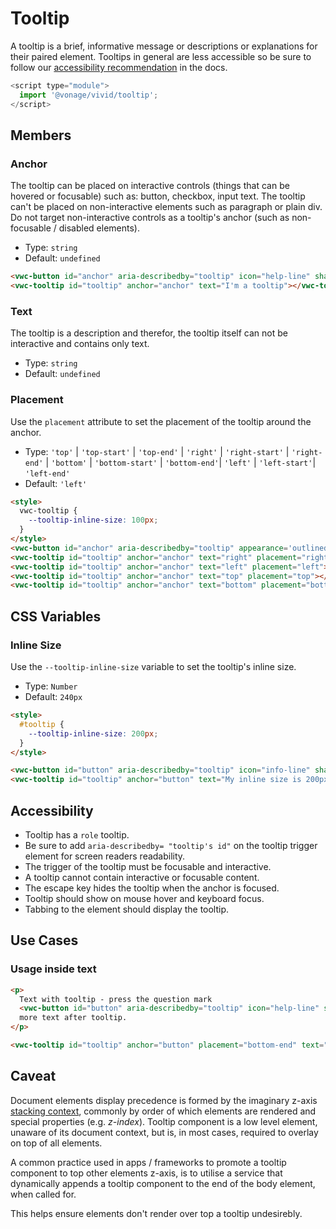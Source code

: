 # Tooltip

A tooltip is a brief, informative message or descriptions or explanations for their paired element. Tooltips in general are less accessible so be sure to follow our [accessibility recommendation](#accessibility) in the docs.

```js
<script type="module">
  import '@vonage/vivid/tooltip';
</script>
```

## Members

### Anchor

The tooltip can be placed on interactive controls (things that can be hovered or focusable) such as: button, checkbox, input text.
The tooltip can't be placed on non-interactive elements such as paragraph or plain div.
Do not target non-interactive controls as a tooltip's anchor (such as non-focusable / disabled elements).

- Type: `string`
- Default: `undefined`

```html preview center
<vwc-button id="anchor" aria-describedby="tooltip" icon="help-line" shape="pill"></vwc-button>
<vwc-tooltip id="tooltip" anchor="anchor" text="I'm a tooltip"></vwc-tooltip>
```

### Text

The tooltip is a description and therefor, the tooltip itself can not be interactive and contains only text.

- Type: `string`
- Default: `undefined`

### Placement

Use the `placement` attribute to set the placement of the tooltip around the anchor.

- Type: `'top'` | `'top-start'` | `'top-end'` | `'right'` | `'right-start'` | `'right-end'` | `'bottom'` | `'bottom-start'` | `'bottom-end'`| `'left'` | `'left-start'`| `'left-end'`
- Default: `'left'`

```html preview center
<style>
  vwc-tooltip {
    --tooltip-inline-size: 100px;
  }
</style>
<vwc-button id="anchor" aria-describedby="tooltip" appearance='outlined' label='This is an anchor'></vwc-button>
<vwc-tooltip id="tooltip" anchor="anchor" text="right" placement="right"></vwc-tooltip>
<vwc-tooltip id="tooltip" anchor="anchor" text="left" placement="left"></vwc-tooltip>
<vwc-tooltip id="tooltip" anchor="anchor" text="top" placement="top"></vwc-tooltip>
<vwc-tooltip id="tooltip" anchor="anchor" text="bottom" placement="bottom"></vwc-tooltip>
```

## CSS Variables

### Inline Size

Use the `--tooltip-inline-size` variable to set the tooltip's inline size.

- Type: `Number`
- Default: `240px`

```html preview center
<style>
  #tooltip {
    --tooltip-inline-size: 200px;
  }
</style>

<vwc-button id="button" aria-describedby="tooltip" icon="info-line" shape="pill"></vwc-button>
<vwc-tooltip id="tooltip" anchor="button" text="My inline size is 200px"></vwc-tooltip>
```

## Accessibility

- Tooltip has a `role` tooltip.
- Be sure to add `aria-describedby= "tooltip's id"` on the tooltip trigger element for screen readers readability.
- The trigger of the tooltip must be focusable and interactive.
- A tooltip cannot contain interactive or focusable content.
- The escape key hides the tooltip when the anchor is focused.
- Tooltip should show on mouse hover and keyboard focus.
- Tabbing to the element should display the tooltip.

## Use Cases

### Usage inside text

```html preview
<p>
  Text with tooltip - press the question mark
  <vwc-button id="button" aria-describedby="tooltip" icon="help-line" shape="pill"></vwc-button>
  more text after tooltip.
</p>

<vwc-tooltip id="tooltip" anchor="button" placement="bottom-end" text="I'm the tooltip content"></vwc-tooltip>
```

## Caveat

Document elements display precedence is formed by the imaginary z-axis [stacking context](https://developer.mozilla.org/en-US/docs/Web/CSS/CSS_Positioning/Understanding_z_index/The_stacking_context), commonly by order of which elements are rendered and special properties (e.g. _z-index_).
Tooltip component is a low level element, unaware of its document context, but is, in most cases, required to overlay on top of all elements.

A common practice used in apps / frameworks to promote a tooltip component to top other elements z-axis, is to utilise a service that dynamically appends a tooltip component to the end of the body element, when called for.

This helps ensure elements don't render over top a tooltip undesirebly.
